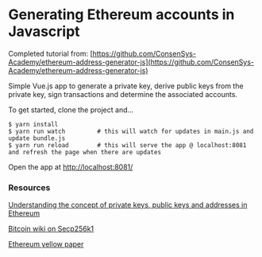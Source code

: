 # Generating Ethereum accounts in Javascript

Completed tutorial from: [https://github.com/ConsenSys-Academy/ethereum-address-generator-js](https://github.com/ConsenSys-Academy/ethereum-address-generator-js)

Simple Vue.js app to generate a private key, derive public keys from the private key, sign transactions and determine the associated accounts.

To get started, clone the project and...

```
$ yarn install
$ yarn run watch         # this will watch for updates in main.js and update bundle.js
$ yarn run reload        # this will serve the app @ localhost:8081 and refresh the page when there are updates
```

Open the app at [http://localhost:8081/](http://localhost:8081/)

### Resources

[Understanding the concept of private keys, public keys and addresses in Ethereum](https://etherworld.co/2017/11/17/understanding-the-concept-of-private-key-public-key-and-address-in-ethereum-blockchain/)

[Bitcoin wiki on Secp256k1](https://en.bitcoin.it/wiki/Secp256k1)

[Ethereum yellow paper](http://gavwood.com/paper.pdf)
